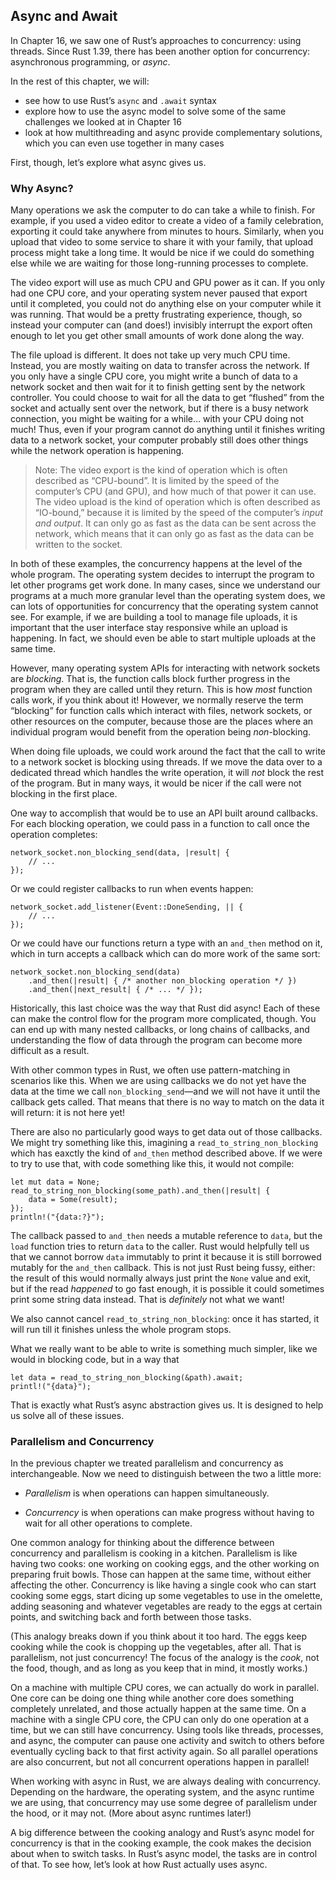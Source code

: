 ## Async and Await

In Chapter 16, we saw one of Rust’s approaches to concurrency: using threads.
Since Rust 1.39, there has been another option for concurrency: asynchronous
programming, or *async*.

In the rest of this chapter, we will:

* see how to use Rust’s `async` and `.await` syntax
* explore how to use the async model to solve some of the same challenges we
  looked at in Chapter 16
* look at how multithreading and async provide complementary solutions, which
  you can even use together in many cases

First, though, let’s explore what async gives us.

### Why Async?

Many operations we ask the computer to do can take a while to finish. For
example, if you used a video editor to create a video of a family celebration,
exporting it could take anywhere from minutes to hours. Similarly, when you
upload that video to some service to share it with your family, that upload
process might take a long time. It would be nice if we could do something else
while we are waiting for those long-running processes to complete.

The video export will use as much CPU and GPU power as it can. If you only had
one CPU core, and your operating system never paused that export until it
completed, you could not do anything else on your computer while it was running.
That would be a pretty frustrating experience, though, so instead your computer
can (and does!) invisibly interrupt the export often enough to let you get other
small amounts of work done along the way.

The file upload is different. It does not take up very much CPU time. Instead,
you are mostly waiting on data to transfer across the network. If you only have
a single CPU core, you might write a bunch of data to a network socket and then
wait for it to finish getting sent by the network controller. You could choose
to wait for all the data to get “flushed” from the socket and actually sent over
the network, but if there is a busy network connection, you might be waiting for
a while… with your CPU doing not much! Thus, even if your program cannot do
anything until it finishes writing data to a network socket, your computer
probably still does other things while the network operation is happening.

> Note: The video export is the kind of operation which is often described as
> “CPU-bound”. It is limited by the speed of the computer’s CPU (and GPU), and
> how much of that power it can use. The video upload is the kind of operation
> which is often described as “IO-bound,” because it is limited by the speed of
> the computer’s *input and output*. It can only go as fast as the data can be
> sent across the network, which means that it can only go as fast as the data
> can be written to the socket.

In both of these examples, the concurrency happens at the level of the whole
program. The operating system decides to interrupt the program to let other
programs get work done. In many cases, since we understand our programs at a
much more granular level than the operating system does, we can lots of
opportunities for concurrency that the operating system cannot see. For example,
if we are building a tool to manage file uploads, it is important that the user
interface stay responsive while an upload is happening. In fact, we should even
be able to start multiple uploads at the same time.

However, many operating system APIs for interacting with network sockets are
*blocking*. That is, the function calls block further progress in the program
when they are called until they return. This is how *most* function calls work,
if you think about it! However, we normally reserve the term “blocking” for
function calls which interact with files, network sockets, or other resources on
the computer, because those are the places where an individual program would
benefit from the operation being *non*-blocking.

When doing file uploads, we could work around the fact that the call to write to
a network socket is blocking using threads. If we move the data over to a
dedicated thread which handles the write operation, it will *not* block the rest
of the program. But in many ways, it would be nicer if the call were not
blocking in the first place.

<!-- TODO: pick a single example API, rather than switching. -->

One way to accomplish that would be to use an API built around callbacks. For
each blocking operation, we could pass in a function to call once the operation
completes:

```rust,ignore
network_socket.non_blocking_send(data, |result| {
    // ...
});
```

Or we could register callbacks to run when events happen:

```rust,ignore
network_socket.add_listener(Event::DoneSending, || {
    // ...
});
```

Or we could have our functions return a type with an `and_then` method on it,
which in turn accepts a callback which can do more work of the same sort:

```rust,ignore
network_socket.non_blocking_send(data)
    .and_then(|result| { /* another non_blocking operation */ })
    .and_then(|next_result| { /* ... */ });
```

Historically, this last choice was the way that Rust did async! Each of these
can make the control flow for the program more complicated, though. You can end
up with many nested callbacks, or long chains of callbacks, and understanding
the flow of data through the program can become more difficult as a result.

With other common types in Rust, we often use pattern-matching in scenarios like
this. When we are using callbacks we do not yet have the data at the time we
call `non_blocking_send`—and we will not have it until the callback gets called.
That means that there is no way to match on the data it will return: it is not
here yet!

There are also no particularly good ways to get data out of those callbacks. We
might try something like this, imagining a `read_to_string_non_blocking` which
has eaxctly the kind of `and_then` method described above. If we were to try to
use that, with code something like this, it would not compile:

```rust,ignore,does_not_compile
let mut data = None;
read_to_string_non_blocking(some_path).and_then(|result| {
    data = Some(result);
});
println!("{data:?}");
```

The callback passed to `and_then` needs a mutable reference to `data`, but the
`load` function tries to return `data` to the caller. Rust would helpfully tell
us that we cannot borrow `data` immutably to print it because it is still
borrowed mutably for the `and_then` callback. This is not just Rust being fussy,
either: the result of this would normally always just print the `None` value and
exit, but if the read *happened* to go fast enough, it is possible it could
sometimes print some string data instead. That is *definitely* not what we
want!

We also cannot cancel `read_to_string_non_blocking`: once it has started, it
will run till it finishes unless the whole program stops.

What we really want to be able to write is something much simpler, like we would
in blocking code, but in a way that

```rust,ignore,does_not_compile
let data = read_to_string_non_blocking(&path).await;
printl!("{data}");
```

That is exactly what Rust’s async abstraction gives us. It is designed to help
us solve all of these issues.

### Parallelism and Concurrency

In the previous chapter we treated parallelism and concurrency as
interchangeable. Now we need to distinguish between the two a little more:

* *Parallelism* is when operations can happen simultaneously.

* *Concurrency* is when operations can make progress without having to wait for
  all other operations to complete.

One common analogy for thinking about the difference between concurrency and
parallelism is cooking in a kitchen. Parallelism is like having two cooks: one
working on cooking eggs, and the other working on preparing fruit bowls. Those
can happen at the same time, without either affecting the other. Concurrency is
like having a single cook who can start cooking some eggs, start dicing up some
vegetables to use in the omelette, adding seasoning and whatever vegetables are
ready to the eggs at certain points, and switching back and forth between those
tasks.

(This analogy breaks down if you think about it too hard. The eggs keep cooking
while the cook is chopping up the vegetables, after all. That is parallelism,
not just concurrency! The focus of the analogy is the *cook*, not the food,
though, and as long as you keep that in mind, it mostly works.)

On a machine with multiple CPU cores, we can actually do work in parallel. One
core can be doing one thing while another core does something completely
unrelated, and those actually happen at the same time. On a machine with a
single CPU core, the CPU can only do one operation at a time, but we can still
have concurrency. Using tools like threads, processes, and async, the computer
can pause one activity and switch to others before eventually cycling back to
that first activity again. So all parallel operations are also concurrent, but
not all concurrent operations happen in parallel!

When working with async in Rust, we are always dealing with concurrency.
Depending on the hardware, the operating system, and the async runtime we are
using, that concurrency may use some degree of parallelism under the hood, or it
may not. (More about async runtimes later!)

A big difference between the cooking analogy and Rust’s async model for
concurrency is that in the cooking example, the cook makes the decision about
when to switch tasks. In Rust’s async model, the tasks are in control of that.
To see how, let’s look at how Rust actually uses async.
